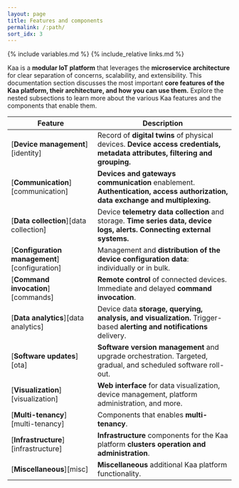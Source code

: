 ```yaml
---
layout: page
title: Features and components
permalink: /:path/
sort_idx: 3
---
```


{% include variables.md %}
{% include_relative links.md %}

Kaa is a **modular IoT platform** that leverages the **microservice architecture** for clear separation of concerns, scalability, and extensibility.
This documentation section discusses the most important **core features of the Kaa platform, their architecture, and how you can use them.**
Explore the nested subsections to learn more about the various Kaa features and the components that enable them.

| **Feature**                                   | **Description**                                                                                                              |
| --------------------------------------------- | ---------------------------------------------------------------------------------------------------------------------------- |
| [**Device management**][identity]             | Record of **digital twins** of physical devices. **Device access credentials, metadata attributes, filtering and grouping.** |
| [**Communication**][communication]            | **Devices and gateways communication** enablement. **Authentication, access authorization, data exchange and multiplexing.** |
| [**Data collection**][data collection]        | Device **telemetry data collection** and storage. **Time series data, device logs, alerts. Connecting external systems.**    |
| [**Configuration management**][configuration] | Management and **distribution of the device configuration data**: individually or in bulk.                                   |
| [**Command invocation**][commands]            | **Remote control** of connected devices. Immediate and delayed **command invocation**.                                       |
| [**Data analytics**][data analytics]            | Device data **storage, querying, analysis, and visualization.** Trigger-based **alerting and notifications** delivery.    |
| [**Software updates**][ota]                   | **Software version management** and upgrade orchestration. Targeted, gradual, and scheduled software roll-out.               |
| [**Visualization**][visualization]            | **Web interface** for data visualization, device management, platform administration, and more.                              |
| [**Multi-tenancy**][multi-tenancy]            | Components that enables **multi-tenancy**.                                                                                   |
| [**Infrastructure**][infrastructure]          | **Infrastructure** components for the Kaa platform **clusters operation and administration**.                                |
| [**Miscellaneous**][misc]                     | **Miscellaneous** additional Kaa platform functionality.                                                                     |
